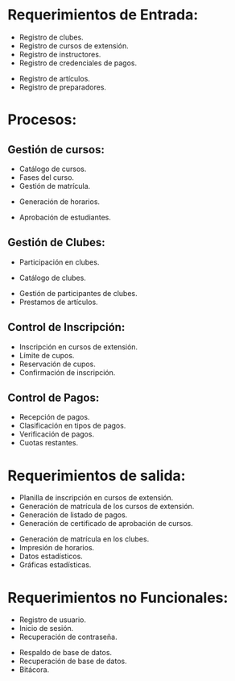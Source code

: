 # Requerimientos de Entrada:
  * Registro de clubes.
  * Registro de cursos de extensión.
  * Registro de instructores.
  * Registro de credenciales de pagos.
  - Registro de artículos.
  - Registro de preparadores.

# Procesos:

  ## Gestión de cursos:
  * Catálogo de cursos.
  * Fases del curso.
  * Gestión de matrícula.
  - Generación de horarios.
  * Aprobación de estudiantes.

  ## Gestión de Clubes:
  - Participación en clubes.
  * Catálogo de clubes.
  - Gestión de participantes de clubes.
  - Prestamos de artículos.

  ## Control de Inscripción:
  * Inscripción en cursos de extensión.
  * Límite de cupos.
  * Reservación de cupos.
  * Confirmación de inscripción.

  ## Control de Pagos:
  * Recepción de pagos.
  * Clasificación en tipos de pagos.
  * Verificación de pagos.
  * Cuotas restantes.

# Requerimientos de salida:
  * Planilla de inscripción en cursos de extensión.
  * Generación de matrícula de los cursos de extensión.
  * Generación de listado de pagos.
  * Generación de certificado de aprobación de cursos.
  - Generación de matrícula en los clubes.
  - Impresión de horarios.
  - Datos estadísticos.
  - Gráficas estadísticas.

# Requerimientos no Funcionales:
  * Registro de usuario.
  * Inicio de sesión.
  * Recuperación de contraseña.
  - Respaldo de base de datos.
  - Recuperación de base de datos.
  - Bitácora.
